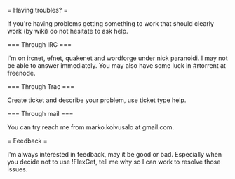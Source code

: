= Having troubles? =

If you're having problems getting something to work that should clearly work (by wiki) do not hesitate to ask help.

=== Through IRC ===

I'm on ircnet, efnet, quakenet and wordforge under nick paranoidi. I may not be able to answer immediately.
You may also have some luck in #rtorrent at freenode.

=== Through Trac ===

Create ticket and describe your problem, use ticket type help.

=== Through mail ===

You can try reach me from marko.koivusalo at gmail.com.

= Feedback =

I'm always interested in feedback, may it be good or bad. Especially when you decide not to use !FlexGet, tell me why so I can work to resolve those issues.
